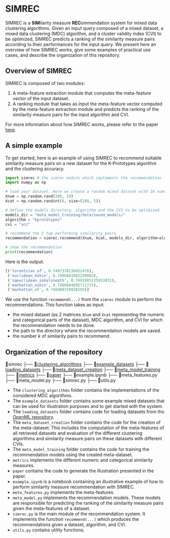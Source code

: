 # SIMREC
SIMREC is a **SIM**ilarity measure **REC**ommendation system for mixed data clustering algorithms. Given an input query composed of a mixed dataset, a mixed data clustering (MDC) algorithm, and a cluster validity index (CVI) to be optimized, SIMREC predicts a ranking of the similarity measure pairs according to their performances for the input query. We present here an overview of how SIMREC works, give some examples of practical use cases, and describe the organization of this repository.

## Overview of SIMREC

SIMREC is composed of two modules:

1. A meta-feature extraction module that computes the meta-feature vector of the input dataset.
2. A ranking module that takes as input the meta-feature vector computed by the meta-feature extraction module and predicts the ranking of the similarity measure pairs for the input algorithm and CVI.

For more information about how SIMREC works, please refer to the paper [here]().

## A simple example
To get started, here is an example of using SIMREC to recommend suitable similarity measure pairs on a new dataset for the K-Prototypes algorithm and the clustering accuracy.

``` python
import simrec # the simrec module which implements the recommendation function
import numpy as np

# load your dataset. Here we create a random mixed dataset with 10 numeric attributes and 5 categorical attributes
Xnum = np.random.rand(200, 10)
Xcat = np.random.randint(8, size=(200, 5))

# define the models directory, algorithm and the CVI to be optimized.
models_dir = "meta_model_training/data/saved_models/"
algorithm = "kprototypes"
cvi = "acc"

# recommend the 5 top performing similarity pairs
recommendation = simrec.recommend(Xnum, Xcat, models_dir, algorithm=algorithm, cvi=cvi, k=5)

# show the recommendation
print(recommendation)
```

Here is the output:

``` python
[('lorentzian_of', 0.7497378130452476),
 ('euclidean_eskin', 0.7496881002259083),
 ('sqeuclidean_sokalsneath', 0.7491985225953831),
 ('manhattan_eskin', 0.7486684895711725),
 ('manhattan_of', 0.748400729930295)]
```

We use the function `recommend(...)` from the `simrec` module to perform the recommendations. This function takes as input:
- the mixed dataset (as 2 matrices `Xnum` and `Xcat` representing the numeric and categorical parts of the dataset), MDC algorithm, and CVI for which the recommendation needs to be done.
- the path to the directory where the recommendation models are saved.
- the number $k$ of similarity pairs to recommend.

## Organization of the repository

:file_folder:simrec
├── :file_folder:[clustering_algorithms](clustering_algorithms/)
├── :file_folder:[example_datasets](example_datasets/)
├── :file_folder:[loading_datasets](loading_datasets/)
├── :file_folder:[meta_dataset_creation](meta_dataset_creation/)
├── :file_folder:[meta_model_training](meta_model_training/)
├── :file_folder:[metrics](metrics/)
├── :file_folder:[paper](paper/)
├── :notebook:example.ipynb
├── :page_facing_up:meta_features.py
├── :page_facing_up:meta_model.py
├── :page_facing_up:simrec.py
├── :page_facing_up:utils.py

- The `clustering_algorithms` folder contains the implementations of the considered MDC algorithms.
- The `example_datasets` folder contains some example mixed datasets that can be used for illustration purposes and to get started with the system.
- The `loading_datasets` folder contains code for loading datasets from tho [OpenML repository](https://www.openml.org/).
- The `meta_dataset_creation` folder contains the code for the creation of the meta-dataset. This includes the computation of the meta-features of all retrieved datasets and evaluation of the different clustering algorithms and similarity measure pairs on these datasets with different CVIs.
- The `meta_model_training` folder contains the code for training the recommendation models using the created meta-dataset.
- `metrics` implements the different numeric and categorical similarity measures.
- `paper` contains the code to generate the illustration presented in the paper.
- `example.ipynb` is a notebook containing an illustrative example of how to perform similarity measure recommendation with SIMREC.
- `meta_features.py` implements the meta-features.
- `meta_model.py` implements the recommendation models. These models are responsible for predicting the ranking of the similarity measure pairs given the meta-features of a dataset.
- `simrec.py` is the main module of the recommendation system. It implements the function `recommend(...)` which produces the recommendations given a dataset, algorithm, and CVI.
- `utils.py` contains utility functions.
